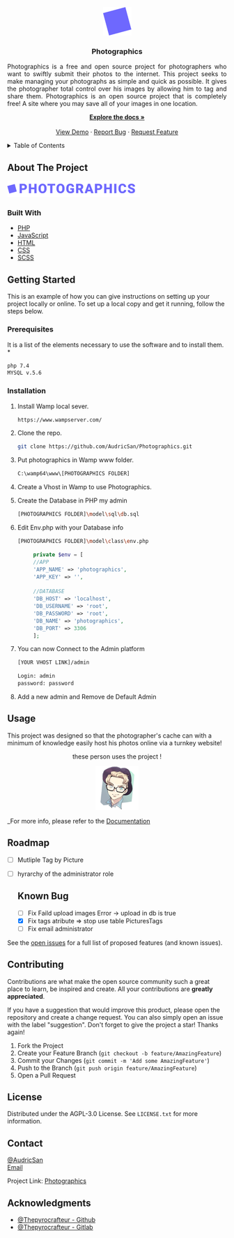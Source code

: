 <div id="top"></div>

<!--
    [![Contributors][contributors-shield]][contributors-url]
    [![Forks][forks-shield]][forks-url]
    [![Stargazers][stars-shield]][stars-url]
    [![Issues][issues-shield]][issues-url]
    [![MIT License][license-shield]][license-url]
    [![LinkedIn][linkedin-shield]][linkedin-url]
-->

<!-- PROJECT LOGO -->
<br />
<div align="center">
  <a href="https://github.com/AudricSan/Photographics/">
    <img src="public/images/logo2.png" alt="Logo">
  </a>

<h3 align="center">Photographics</h3>
  <p align="justify">
Photographics is a free and open source project for photographers who want to swiftly submit their photos to the internet. This project seeks to make managing your photographs as simple and quick as possible.
It gives the photographer total control over his images by allowing him to tag and share them.
Photographics is an open source project that is completely free!
A site where you may save all of your images in one location.
<br />

  <p align="center">
    <a href="https://github.com/AudricSan/Photographics"><strong>Explore the docs »</strong></a>
    <br />
    <br />
    <a href="http://photo.audricrosier.be">View Demo</a>
    ·
    <a href="https://github.com/AudricSan/Photographics/issues">Report Bug</a>
    ·
    <a href="https://github.com/AudricSan/Photographics/issues">Request Feature</a>
  </p>
</div>

<!-- TABLE OF CONTENTS -->
<details>
  <summary>Table of Contents</summary>
  <ol>
    <li>
      <a href="#about-the-project">About The Project</a>
      <ul>
        <li><a href="#built-with">Built With</a></li>
      </ul>
    </li>
    <li>
      <a href="#getting-started">Getting Started</a>
      <ul>
        <li><a href="#prerequisites">Prerequisites</a></li>
        <li><a href="#installation">Installation</a></li>
      </ul>
    </li>
    <li><a href="#usage">Usage</a></li>
    <li><a href="#roadmap">Roadmap</a></li>
    <li><a href="#contributing">Contributing</a></li>
    <li><a href="#license">License</a></li>
    <li><a href="#contact">Contact</a></li>
    <li><a href="#acknowledgments">Acknowledgments</a></li>
  </ol>
</details>

<!-- ABOUT THE PROJECT -->
## About The Project
[![Product Name Screen Shot][product-logo]](http://photo.audricrosier.be)

### Built With
* [PHP](https://php.net/)
* [JavaScript](https://www.javascript.com/)
* [HTML](https://html.com/)
* [CSS](https://developer.mozilla.org/fr/docs/Web/CSS)
* [SCSS](https://sass-lang.com/)

<!-- GETTING STARTED -->
## Getting Started
This is an example of how you can give instructions on setting up your project locally or online.
To set up a local copy and get it running, follow the steps below.

### Prerequisites
It is a list of the elements necessary to use the software and to install them.
* 
  ```sh
  php 7.4
  MYSQL v.5.6
  ```

### Installation
1. Install Wamp local sever.
   ```sh
   https://www.wampserver.com/
   ```
1. Clone the repo.
   ```sh
   git clone https://github.com/AudricSan/Photographics.git
   ```
1. Put photographics in Wamp www folder.
   ```sh
   C:\wamp64\www\[PHOTOGRAPHICS FOLDER]
   ```
1. Create a Vhost in Wamp to use Photographics.

1. Create the Database in PHP my admin
   ```sh
   [PHOTOGRAPHICS FOLDER]\model\sql\db.sql
   ```

1. Edit Env.php with your Database info
   ```sh
   [PHOTOGRAPHICS FOLDER]\model\class\env.php
   ```
   ```php
        private $env = [
        //APP
        'APP_NAME' => 'photographics',
        'APP_KEY' => '',

        //DATABASE
        'DB_HOST' => 'localhost',
        'DB_USERNAME' => 'root',
        'DB_PASSWORD' => 'root',
        'DB_NAME' => 'photographics',
        'DB_PORT' => 3306
        ];
   ```
1. You can now Connect to the Admin platform
   ```sh
   [YOUR VHOST LINK]/admin
   ```
   ```sh
   Login: admin
   password: password
   ```
1. Add a new admin and Remove de Default Admin

<!-- USAGE -->
## Usage
This project was designed so that the photographer's cache can with a minimum of knowledge easily host his photos online via a turnkey website!

<div align="center">
    <p>these person uses the project !</p>
	<img src="/public/docs/images/audricsan.png" width="100" height="100" alt="friends">
</div>

_For more info, please refer to the [Documentation](https://github.com/AudricSan/Photographics/tree/main/public/docs/)

<!-- ROADMAP -->
## Roadmap
- [ ] Mutliple Tag by Picture
- [ ] hyrarchy of the administrator role

    ## Known Bug
    - [ ] Fix Faild upload images Error -> upload in db is true
    - [x] Fix tags atribute => stop use table PicturesTags
    - [ ] Fix email administrator

See the [open issues](https://github.com/AudricSan/Photographics/issues) for a full list of proposed features (and known issues).

<!-- CONTRIBUTING -->
## Contributing
Contributions are what make the open source community such a great place to learn, be inspired and create. All your contributions are **greatly appreciated**.

If you have a suggestion that would improve this product, please open the repository and create a change request. You can also simply open an issue with the label "suggestion".
Don't forget to give the project a star! Thanks again!

1. Fork the Project
2. Create your Feature Branch (`git checkout -b feature/AmazingFeature`)
3. Commit your Changes (`git commit -m 'Add some AmazingFeature'`)
4. Push to the Branch (`git push origin feature/AmazingFeature`)
5. Open a Pull Request

<!-- LICENSE -->
## License
Distributed under the  AGPL-3.0 License. See `LICENSE.txt` for more information.

<!-- CONTACT -->
## Contact
[@AudricSan](https://twitter.com/AudricSan)<br>
[Email](mailto:audricrosier@gmail.com)

Project Link: [Photographics](https://github.com/AudricSan/Photographics)

<!-- ACKNOWLEDGMENTS -->
## Acknowledgments
* [@Thepyrocrafteur - Github](https://github.com/Thepyrocrafteur)
* [@Thepyrocrafteur - Gitlab](https://gitlab.com/Thepyrocrafteur)

[product-screenshot]: public/images/logo2.png
[product-logo]: public/images/logo.png